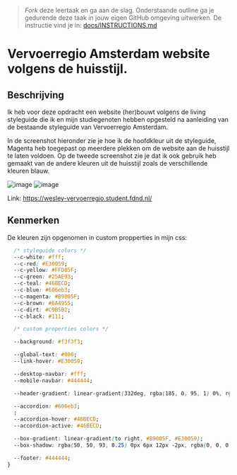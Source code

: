 > _Fork_ deze leertaak en ga aan de slag. 
Onderstaande outline ga je gedurende deze taak in jouw eigen GitHub omgeving uitwerken. 
De instructie vind je in: [docs/INSTRUCTIONS.md](docs/INSTRUCTIONS.md)

# Vervoerregio Amsterdam website volgens de huisstijl.

## Beschrijving
Ik heb voor deze opdracht een website (her)bouwt volgens de living styleguide die ik en mijn studiegenoten hebben opgesteld na aanleiding van de bestaande styleguide van Vervoerregio Amsterdam.

In de screenshot hieronder zie je hoe ik de hoofdkleur uit de styleguide, Magenta heb toegepast op meerdere plekken om de website aan de huisstijl te laten voldoen.
Op de tweede screenshot zie je dat ik ook gebruik heb gemaakt van de andere kleuren uit de huisstijl zoals de verschillende kleuren blauw.

![image](https://user-images.githubusercontent.com/112857487/211563084-351fb8f7-03e0-41d6-aa9a-9eed3348e8cc.png)
![image](https://user-images.githubusercontent.com/112857487/211563421-7c9f0e3f-f1e2-4cd1-b766-b75fb41906c2.png)


Link: https://wesley-vervoerregio.student.fdnd.nl/

## Kenmerken
De kleuren zijn opgenomen in custom propperties in mijn css:
```css
  /* styleguide colors */
  --c-white: #fff;
  --c-red: #E30059;
  --c-yellow: #FFD05F;
  --c-green: #25AE93;
  --c-teal: #46BECD;
  --c-blue: #606eb3;
  --c-magenta: #B9005F;
  --c-brown: #6A4955;
  --c-dirt: #C9B5B2;
  --c-black: #111;

  /* custom properties colors */

  --background: #f3f3f3;

  --global-text: #000;
  --link-hover: #E30059;

  --desktop-navbar: #fff;
  --mobile-navbar: #444444;

  --header-gradient: linear-gradient(332deg, rgba(185, 0, 95, 1) 0%, rgba(227, 0, 89, 1) 100%);

  --accordion: #606eb3;
  ;
  --accordion-hover: #46BECD;
  --accordion-active: #46BECD;

  --box-gradient: linear-gradient(to right, #B9005F, #E30059);
  --box-shadow: rgba(50, 50, 93, 0.25) 0px 6px 12px -2px, rgba(0, 0, 0, 0.3) 0px 3px 7px -3px;

  --footer: #444444;
}
```


